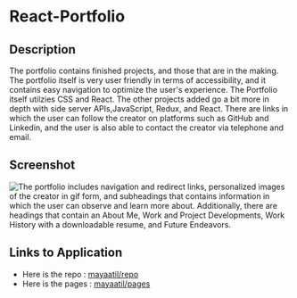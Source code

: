 # React-Portfolio

## Description

The portfolio contains finished projects, and those that are in the making. The portfolio itself is very user friendly in terms of accessibility, and it contains easy navigation to optimize the user's experience. The Portfolio itself utilzies CSS and React. The other projects added go a bit more in depth with side server APIs,JavaScript, Redux, and React. There are links in which the user can follow the creator on platforms such as GitHub and Linkedin, and the user is also able to contact the creator via telephone and email.

## Screenshot

![The portfolio includes navigation and redirect links, personalized images of the creator in gif form, and subheadings that contains information in which the user can observe and learn more about. Additionally, there are headings that contain an About Me, Work and Project Developments, Work History with a downloadable resume, and Future Endeavors.](./assets/images/portfolio-screenshot.png)

## Links to Application

- Here is the repo : [mayaatil/repo](https://github.com/mayaatil/React-Profolio)
- Here is the pages : [mayaatil/pages](https://mayaatil.github.io/Profolio)

